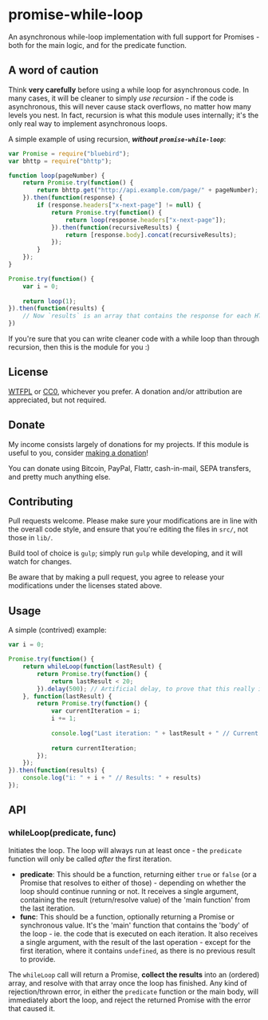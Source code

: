 # promise-while-loop

An asynchronous while-loop implementation with full support for Promises - both for the main logic, and for the predicate function.

## A word of caution

Think __very carefully__ before using a while loop for asynchronous code. In many cases, it will be cleaner to simply *use recursion* - if the code is asynchronous, this will never cause stack overflows, no matter how many levels you nest. In fact, recursion is what this module uses internally; it's the only real way to implement asynchronous loops.

A simple example of using recursion, __*without `promise-while-loop`*__:

```javascript
var Promise = require("bluebird");
var bhttp = require("bhttp");

function loop(pageNumber) {
	return Promise.try(function() {
		return bhttp.get("http://api.example.com/page/" + pageNumber);
	}).then(function(response) {
		if (response.headers["x-next-page"] != null) {
			return Promise.try(function() {
				return loop(response.headers["x-next-page"]);
			}).then(function(recursiveResults) {
				return [response.body].concat(recursiveResults);
			});
		}
	});
}

Promise.try(function() {
	var i = 0;
	
	return loop(1);
}).then(function(results) {
	// Now `results` is an array that contains the response for each HTTP request made.
})
```

If you're sure that you can write cleaner code with a while loop than through recursion, then this is the module for you :)

## License

[WTFPL](http://www.wtfpl.net/txt/copying/) or [CC0](https://creativecommons.org/publicdomain/zero/1.0/), whichever you prefer. A donation and/or attribution are appreciated, but not required.

## Donate

My income consists largely of donations for my projects. If this module is useful to you, consider [making a donation](http://cryto.net/~joepie91/donate.html)!

You can donate using Bitcoin, PayPal, Flattr, cash-in-mail, SEPA transfers, and pretty much anything else.

## Contributing

Pull requests welcome. Please make sure your modifications are in line with the overall code style, and ensure that you're editing the files in `src/`, not those in `lib/`.

Build tool of choice is `gulp`; simply run `gulp` while developing, and it will watch for changes.

Be aware that by making a pull request, you agree to release your modifications under the licenses stated above.

## Usage

A simple (contrived) example:

```javascript
var i = 0;

Promise.try(function() {
	return whileLoop(function(lastResult) {
		return Promise.try(function() {
			return lastResult < 20;
		}).delay(500); // Artificial delay, to prove that this really is asynchronous
	}, function(lastResult) {
		return Promise.try(function() {
			var currentIteration = i;
			i += 1;
			
			console.log("Last iteration: " + lastResult + " // Current iteration: " + currentIteration + " // Next iteration: " + i);
			
			return currentIteration;			
		});
	});
}).then(function(results) {
	console.log("i: " + i + " // Results: " + results)
});

```

## API

### whileLoop(predicate, func)

Initiates the loop. The loop will always run at least once - the `predicate` function will only be called *after* the first iteration.

* __predicate__: This should be a function, returning either `true` or `false` (or a Promise that resolves to either of those) - depending on whether the loop should continue running or not. It receives a single argument, containing the result (return/resolve value) of the 'main function' from the last iteration.
* __func__: This should be a function, optionally returning a Promise or synchronous value. It's the 'main' function that contains the 'body' of the loop - ie. the code that is executed on each iteration. It also receives a single argument, with the result of the last operation - except for the first iteration, where it contains `undefined`, as there is no previous result to provide.

The `whileLoop` call will return a Promise, __collect the results__ into an (ordered) array, and resolve with that array once the loop has finished. Any kind of rejection/thrown error, in either the `predicate` function or the main body, will immediately abort the loop, and reject the returned Promise with the error that caused it.
